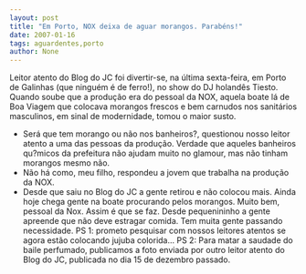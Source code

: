 ```yaml
---
layout: post
title: "Em Porto, NOX deixa de aguar morangos. Parabéns!"
date: 2007-01-16
tags: aguardentes,porto
author: None
---
```

Leitor atento do Blog do JC foi divertir-se, na última sexta-feira, em Porto de Galinhas (que ninguém é de ferro!), no show do DJ holandês Tiesto.
Quando soube que a produção era do pessoal da NOX, aquela boate lá de Boa Viagem que colocava morangos frescos e bem carnudos nos sanitários masculinos, em sinal de modernidade, tomou o maior susto.
- Será que tem morango ou não nos banheiros?, questionou nosso leitor atento a&nbsp;uma das pessoas da produção.
Verdade que aqueles banheiros qu?micos da prefeitura não ajudam muito no glamour, mas não tinham morangos mesmo não.
- Não há como, meu filho, respondeu a jovem que trabalha na produção da NOX.
- Desde que saiu no Blog do JC a gente retirou e não colocou mais. Ainda hoje chega gente na boate procurando pelos morangos.
Muito bem, pessoal da Nox.
Assim é que se faz. 
Desde pequenininho a gente apreende que não&nbsp;deve estragar comida. Tem muita gente passando necessidade.
PS 1: prometo pesquisar com nossos leitores atentos se agora estão colocando&nbsp;jujuba colorida...
PS 2: Para matar a saudade do baile perfumado, publicamos a foto enviada por outro leitor atento do Blog do JC,
 publicada no dia 15 de dezembro passado. 